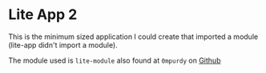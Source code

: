 Lite App 2
==========

This is the minimum sized application I could create that imported a module (lite-app didn't import a module).

The module used is `lite-module` also found at `0mpurdy` on [Github](http://github.com)
